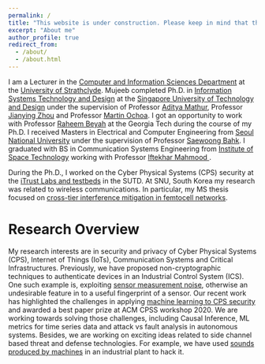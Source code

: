 ```yaml
---
permalink: /
title: "This website is under construction. Please keep in mind that the information might not be valid as long as you can see this note. Thanks!"
excerpt: "About me"
author_profile: true
redirect_from: 
  - /about/
  - /about.html
---
```


I am a Lecturer in the [Computer and Information Sciences Department](https://www.strath.ac.uk/science/computerinformationsciences/) at the [University of Strathclyde](https://www.strath.ac.uk/). Mujeeb completed Ph.D. in [Information Systems Technology and Design](https://istd.sutd.edu.sg/) at the [Singapore University of Technology and Design](https://www.sutd.edu.sg/) under the supervision of Professor [Aditya Mathur](https://www.cs.purdue.edu/people/faculty/apm),  Professor [Jianying Zhou](http://jianying.space/) and Professor [Martin Ochoa](https://scholar.google.com/citations?user=H5xFCoUAAAAJ&hl=en). I got an opportunity to work with Professor [Raheem Beyah](https://www.ece.gatech.edu/faculty-staff-directory/raheem-a-beyah) at the Georgia Tech during the course of my Ph.D. I received Masters in Electrical and Computer Engineering from [Seoul National University](https://en.snu.ac.kr/) under the supervision of Professor [Saewoong Bahk](http://netlab.snu.ac.kr/). I graduated with BS in Communication Systems Engineering from [Institute of Space Technology](https://ist.edu.pk/) working with Professor [Iftekhar Mahmood
](https://www.linkedin.com/in/iftekharmahmood/).

During the Ph.D., I worked on the Cyber Physical Systems (CPS) security at the [iTrust Labs and testbeds](https://itrust.sutd.edu.sg/) in the SUTD. At SNU, South Korea my research was related to wireless communications. In particular, my MS thesis focused on [cross-tier interference mitigation in femtocell networks](http://s-space.snu.ac.kr/handle/10371/155484).  

Research Overview
======
My research interests are in security and privacy of Cyber Physical Systems (CPS), Internet of Things (IoTs), Communication Systems and Critical Infrastructures. Previously, we have proposed non-cryptographic techniques to authenticate devices in an Industrial Control System (ICS). One such example is, exploiting [sensor measurement noise](https://www.growkudos.com/publications/10.1145%25252F3410447/reader), otherwise an undesirable feature in to a useful fingerprint of a sensor. Our recent work has highlighted the challenges in applying [machine learning to CPS security](https://dl.acm.org/doi/abs/10.1145/3384941.3409588) and awarded a best paper prize at ACM CPSS workshop 2020. We are working towards solving those challenges, including Causal Inference, ML metrics for time series data  and attack vs fault analysis in autonomous systems. Besides, we are working on exciting ideas related to side channel based threat and defense technologies. For example, we have used [sounds produced by machines](https://ics2020.sched.com/event/eh1h/identifying-process-structure-and-parameters-using-side-channel-information) in an industrial plant to hack it. 

